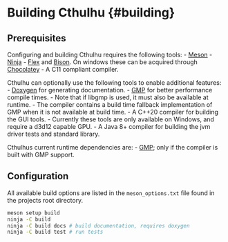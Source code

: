 # Building Cthulhu {#building}

## Prerequisites

Configuring and building Cthulhu requires the following tools:
    - <a href="https://mesonbuild.com/Getting-meson.html">Meson</a>
    - <a href="https://ninja-build.org/">Ninja</a>
    - <a href="https://github.com/westes/flex">Flex</a> and <a href="https://www.gnu.org/software/bison/">Bison</a>. On windows these can be acquired through <a href="https://community.chocolatey.org/packages/winflexbison3">Chocolatey</a>
    - A C11 compliant compiler.

Cthulhu can optionally use the following tools to enable additional features:
    - <a href="https://www.doxygen.nl/">Doxygen</a> for generating documentation.
    - <a href="https://gmplib.org/">GMP</a> for better performance compile times.
        - Note that if libgmp is used, it must also be available at runtime.
        - The compiler contains a build time fallback implementation of GMP when it is not available at build time.
    - A C++20 compiler for building the GUI tools.
        - Currently these tools are only available on Windows, and require a d3d12 capable GPU.
    - A Java 8+ compiler for building the jvm driver tests and standard library.

Cthulhus current runtime dependencies are:
    - <a href="https://gmp.org/">GMP</a>; only if the compiler is built with GMP support.

## Configuration

All available build options are listed in the `meson_options.txt` file found in the projects root directory.

```sh
meson setup build
ninja -C build
ninja -C build docs # build documentation, requires doxygen
ninja -C build test # run tests
```
